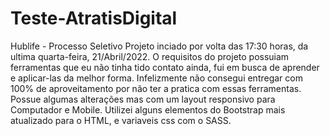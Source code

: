 # Teste-AtratisDigital
Hublife - Processo Seletivo 
Projeto inciado por volta das 17:30 horas, da ultima quarta-feira, 21/Abril/2022.
O requisitos do projeto possuiam ferramentas que eu não tinha tido contato ainda, fui em busca de aprender e aplicar-las da melhor forma.
Infelizmente não consegui entregar com 100% de aproveitamento por não ter a pratica com essas ferramentas. Possue algumas alterações mas com um layout responsivo para Computador e Mobile.
Utilizei alguns elementos do Bootstrap mais atualizado para o HTML, e variaveis css com o SASS.
